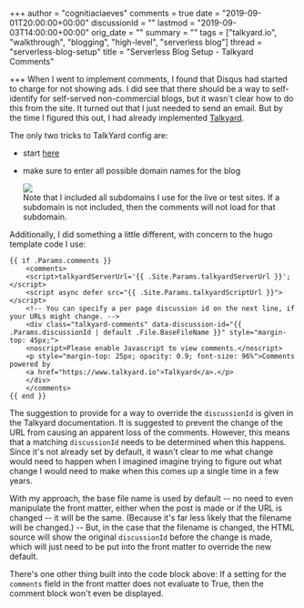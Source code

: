 +++
author = "cognitiaclaeves"
comments = true
date = "2019-09-01T20:00:00+00:00"
discussionId = ""
lastmod = "2019-09-03T14:00:00+00:00"
orig_date = ""
summary = ""
tags = ["talkyard.io", "walkthrough", "blogging", "high-level", "serverless blog"]
thread = "serverless-blog-setup"
title = "Serverless Blog Setup - Talkyard Comments"

+++
When I went to implement comments, I found that Disqus had started to charge for not showing ads. I did see that there should be a way to self-identify for self-served non-commercial blogs, but it wasn't clear how to do this from the site. It turned out that I just needed to send an email. But by the time I figured this out, I had already implemented [Talkyard](https://www.talkyard.io/blog-comments "Talkyard Comments").

The only two tricks to TalkYard config are:

* start [here](https://www.talkyard.net/-/create-site/embedded-comments "Implement Talkyard from Here")
* make sure to enter all possible domain names for the blog

  ![](https://s3-us-east-2.amazonaws.com/sourceapprentice-blog-media/sa-blog-talkyard-setup-comments.png)  
  Note that I included all subdomains I use for the live or test sites. If a subdomain is not included, then the comments will not load for that subdomain.

Additionally, I did something a little different, with concern to the hugo template code I use:

    {{ if .Params.comments }}
    	<comments>
        <script>talkyardServerUrl='{{ .Site.Params.talkyardServerUrl }}';</script>
        <script async defer src="{{ .Site.Params.talkyardScriptUrl }}"></script>
        <!-- You can specify a per page discussion id on the next line, if your URLs might change. -->
        <div class="talkyard-comments" data-discussion-id="{{ .Params.discussionId | default .File.BaseFileName }}" style="margin-top: 45px;">
        <noscript>Please enable Javascript to view comments.</noscript>
        <p style="margin-top: 25px; opacity: 0.9; font-size: 96%">Comments powered by
        <a href="https://www.talkyard.io">Talkyard</a>.</p>
        </div>
    	</comments>
    {{ end }}

The suggestion to provide for a way to override the `discussionId` is given in the Talkyard documentation. It is suggested to prevent the change of the URL from causing an apparent loss of the comments. However, this means that a matching `discussionId` needs to be determined when this happens. Since it's not already set by default, it wasn't clear to me what change would need to happen when I imagined imagine trying to figure out what change I would need to make when this comes up a single time in a few years.

With my approach, the base file name is used by default -- no need to even manipulate the front matter, either when the post is made or if the URL is changed -- it will be the same. (Because it's far less likely that the filename will be changed.) -- But, in the case that the filename is changed, the HTML source will show the original `discussionId` before the change is made, which will just need to be put into the front matter to override the new default.

There's one other thing built into the code block above: If a setting for the `comments` field in the front matter does not evaluate to True, then the comment block won't even be displayed.